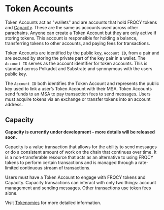 # Token Accounts

Token Accounts act as "wallets" and are accounts that hold FRQCY tokens and [Capacity](#capacity).
These are the same as accounts used across other parachains.
Anyone can create a Token Account but they are only active if storing tokens.
This account is responsible for holding a balance, transferring tokens to other accounts, and paying fees for transactions.

Token Accounts are identified by the public key, `Account ID`, from a pair and are secured by storing the private part of the key pair in a wallet.
The `Account ID` serves as the account identifier for token accounts.
This is standard across Polkadot and Substrate and synonymous with the users public key.

The `Account ID` both identifies the Token Account and represents the public key used to link a user’s Token Account with their MSA.
Token Accounts send funds to an MSA to pay transaction fees to send messages.
Users must acquire tokens via an exchange or transfer tokens into an account address.

## Capacity

**Capacity is currently under development - more details will be released soon.**

Capacity is a value transaction that allows for the ability to send messages or do a consistent amount of work on the chain that continues over time.
It is a non-transferable resource that acts as an alternative to using FRQCY tokens to perform certain transactions and is managed through a rate-limited continuous stream of transactions.

Users must have a Token Account to engage with FRQCY tokens and Capacity.
Capacity transactions can interact with only two things: account management and sending messages.
Other transactions use token fees alone.

Visit [Tokenomics](../Tokenomics/TokenomicsOverview.md) for more detailed information.
